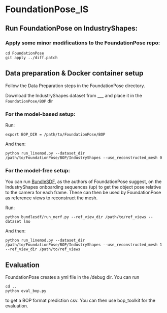 # FoundationPose_IS

## Run FoundationPose on IndustryShapes:

### Apply some minor modifications to the FoundationPose repo:

  ```
  cd FoundationPose
  git apply ../diff.patch
  ```

## Data preparation & Docker container setup

Follow the Data Preparation steps in the FoundationPose directory.


Download the IndustryShapes dataset from ___ and place it in the `FoundationPose/BOP` dir

### For the model-based setup:

Run:

  ```
  export BOP_DIR = /path/to/FoundationPose/BOP
  ```

And then:

  ```
  python run_linemod.py --dataset_dir /path/to/FoundationPose/BOP/IndustryShapes --use_reconstructed_mesh 0
  ```

### For the model-free setup:

You can run [BundleSDF](https://github.com/NVlabs/BundleSDF), as the authors of FoundationPose suggest, on the IndustryShapes onboarding sequences (up)
to get the object pose relative to the camera for each frame. These can then be used by FoundationPose as reference views to reconstruct the mesh. 

Run:

  ```
  python bundlesdf/run_nerf.py --ref_view_dir /path/to/ref_views --dataset lmo
  ```

And then:

  ```
  python run_linemod.py --dataset_dir /path/to/FoundationPose/BOP/IndustryShapes --use_reconstructed_mesh 1 --ref_view_dir /path/to/ref_views
  ```


## Evaluation

FoundationPose creates a yml file in the /debug dir. You can run 

  ```
  cd ..
  python eval_bop.py
  ```

to get a BOP format prediction csv. You can then use bop_toolkit for the evaluation. 
